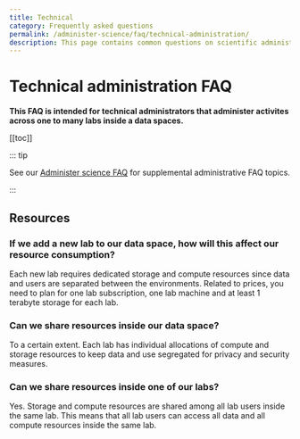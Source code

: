 ```yaml
---
title: Technical
category: Frequently asked questions
permalink: /administer-science/faq/technical-administration/
description: This page contains common questions on scientific administration in HUNT Cloud.
---
```


# Technical administration FAQ

**This FAQ is intended for technical administrators that administer activites across one to many labs inside a data spaces.**

[[toc]]

::: tip 

See our [Administer science FAQ](/administer-science/faq) for supplemental administrative FAQ topics.

:::


## Resources

### If we add a new lab to our data space, how will this affect our resource consumption? 

Each new lab requires dedicated storage and compute resources since data and users are separated between the environments. Related to prices, you need to plan for one lab subscription, one lab machine and at least 1 terabyte storage for each lab. 

### Can we share resources inside our data space? 

To a certain extent. Each lab has individual allocations of compute and storage resources to keep data and use segregated for privacy and security measures. 


### Can we share resources inside one of our labs? 

Yes. Storage and compute resources are shared among all lab users inside the same lab. This means that all lab users can access all data and all compute resources inside the same lab. 







